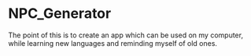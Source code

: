 # NPC_Generator
The point of this is to create an app which can be used on my computer, while learning new languages and reminding myself of old ones.
